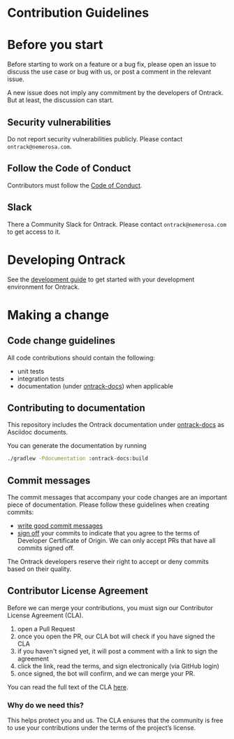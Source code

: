 Contribution Guidelines
=======================

# Before you start

Before starting to work on a feature or a bug fix, please open an issue to discuss the use case or bug with us, or post
a comment in the relevant issue.

A new issue does not imply any commitment by the developers of Ontrack. But at least, the discussion can start.

## Security vulnerabilities

Do not report security vulnerabilities publicly. Please contact `ontrack@nemerosa.com`.

## Follow the Code of Conduct

Contributors must follow the [Code of Conduct](CODE_OF_CONDUCT.md).

## Slack

There a Community Slack for Ontrack. Please contact `ontrack@nemerosa.com` to get access to it.

# Developing Ontrack

See the [development guide](DEVELOPMENT.md) to get started with your development environment for Ontrack.

# Making a change

## Code change guidelines

All code contributions should contain the following:

* unit tests
* integration tests
* documentation (under [ontrack-docs](ontrack-docs)) when applicable

## Contributing to documentation

This repository includes the Ontrack documentation under [ontrack-docs](ontrack-docs) as Asciidoc documents.

You can generate the documentation by running

```bash
./gradlew -Pdocumentation :ontrack-docs:build
```

## Commit messages

The commit messages that accompany your code changes are an important piece of documentation. Please follow these
guidelines when creating commits:

* [write good commit messages](https://cbea.ms/git-commit/#seven-rules)
* [sign off](https://git-scm.com/docs/git-commit#Documentation/git-commit.txt---signoff) your commits to indicate that
  you agree to the terms of Developer Certificate of Origin. We can only accept PRs that have all commits signed off.

The Ontrack developers reserve their right to accept or deny commits based on their quality.

## Contributor License Agreement

Before we can merge your contributions, you must sign our Contributor License Agreement (CLA).

1. open a Pull Request
2. once you open the PR, our CLA bot will check if you have signed the CLA
3. if you haven't signed yet, it will post a comment with a link to sign the agreement
4. click the link, read the terms, and sign electronically (via GitHub login)
5. once signed, the bot will confirm, and we can merge your PR.

You can read the full text of the CLA [here](CLA.md).

### Why do we need this?

This helps protect you and us. The CLA ensures that the community is free to use your contributions under the terms of
the project’s license.
